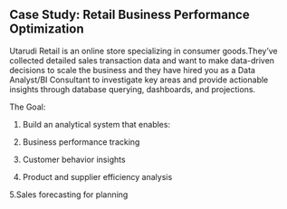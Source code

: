  ## Case Study: Retail Business Performance Optimization
Utarudi Retail is an online store specializing in consumer goods.They’ve collected detailed sales transaction data and want to make data-driven decisions to scale the business
and they have hired you as a Data Analyst/BI Consultant to investigate key areas and provide actionable insights through database querying, dashboards, and projections.

The Goal:
1. Build an analytical system that enables:

2. Business performance tracking

3. Customer behavior insights

4. Product and supplier efficiency analysis

5.Sales forecasting for planning

